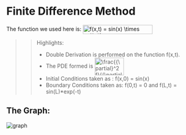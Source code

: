# Finite Difference Method
The function we used here is: <img src="http://www.sciweavers.org/tex2img.php?eq=f%28x%2Ct%29%20%3D%20sin%28x%29%20%5Ctimes%20e%5E%7B%28-t%29%7D&bc=White&fc=Black&im=jpg&fs=12&ff=arev&edit=0" align="center" border="0" alt="f(x,t) = sin(x) \times e^{(-t)}" width="182" height="24" />

>> Highlights:
>> 
>> - Double Derivation is performed on the function f(x,t).
>> - The PDE formed is <img src="https://bit.ly/3ghDK2Y" align="center" border="0" alt="\frac{{\partial}^2 f}{{\partial x}^2} = \frac{{\partial} f}{{\partial} t}" width="76" height="46" />
>> - Initial Conditions taken as : f(x,0) = sin(x)
>> - Boundary Conditions taken as: f(0,t) = 0 and f(L,t) = sin(L)*exp(-t)

## The Graph:
![graph](https://user-images.githubusercontent.com/39788520/121808825-f47ded00-cc77-11eb-8f90-c68a6a4b8967.png)
